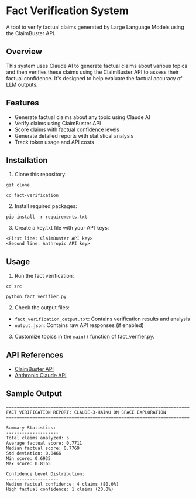 # Fact Verification System

A tool to verify factual claims generated by Large Language Models using the ClaimBuster API.

## Overview

This system uses Claude AI to generate factual claims about various topics and then verifies these claims using the ClaimBuster API to assess their factual confidence. It's designed to help evaluate the factual accuracy of LLM outputs.

## Features

- Generate factual claims about any topic using Claude AI
- Verify claims using ClaimBuster API
- Score claims with factual confidence levels
- Generate detailed reports with statistical analysis
- Track token usage and API costs

## Installation

1. Clone this repository:

```
git clone
```
```
cd fact-verification
```

2. Install required packages:

```
pip install -r requirements.txt
```

3. Create a key.txt file with your API keys:
```
<First line: ClaimBuster API key>
<Second line: Anthropic API key>
```

## Usage

1. Run the fact verification:
```
cd src
```
```
python fact_verifier.py
```

2. Check the output files:
- `fact_verification_output.txt`: Contains verification results and analysis
- `output.json`: Contains raw API responses (if enabled)

3. Customize topics in the `main()` function of fact_verifier.py.

## API References

- [ClaimBuster API](https://idir.uta.edu/claimbuster/api/)
- [Anthropic Claude API](https://console.anthropic.com/login?selectAccount=true&returnTo=%2Fsettings%2Fbilling%3F)

## Sample Output

```
======================================================================
FACT VERIFICATION REPORT: CLAUDE-3-HAIKU ON SPACE EXPLORATION
======================================================================

Summary Statistics:
--------------------
Total claims analyzed: 5
Average factual score: 0.7711
Median factual score: 0.7769
Std deviation: 0.0466
Min score: 0.6935
Max score: 0.8165

Confidence Level Distribution:
--------------------
Medium factual confidence: 4 claims (80.0%)
High factual confidence: 1 claims (20.0%)
```